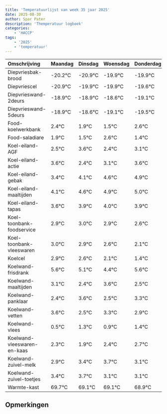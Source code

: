 ```yaml
---
title: 'Temperatuurlijst van week 35 jaar 2025'
date: 2025-08-30
author: Spar Pater
description: 'Themperatuur logboek'
categories:
    - 'HACCP'
tags:
    - '2025'
    - 'temperatuur'
---
```

|Omschrijving|Maandag|Dinsdag|Woensdag|Donderdag|Vrijdag|Zaterdag|Zondag|
|:---|:---|:---|:---|:---|:---|:---|:---|
|Diepvriesbak-brood|-20.2°C|-20.9°C|-19.9°C|-19.9°C|-19.6°C|-20.1°C| |
|Diepvriescel|-20.9°C|-19.9°C|-19.9°C|-19.6°C|-20.1°C|-20.5°C| |
|Diepvrieswand-2deurs|-18.9°C|-18.9°C|-18.6°C|-19.1°C|-19.5°C|-18.4°C| |
|Diepvrieswand-5deurs|-18.9°C|-18.6°C|-19.1°C|-19.5°C|-18.4°C|-19.6°C| |
|Food-koelwerkbank|2.4°C|1.9°C|1.5°C|2.6°C|1.4°C|2.1°C| |
|Food-saladiare|1.9°C|1.5°C|2.6°C|1.4°C|2.1°C|2.6°C| |
|Koel-eiland-AGF|2.5°C|3.6°C|2.4°C|3.1°C|3.6°C|3.9°C| |
|Koel-eiland-actie|3.6°C|2.4°C|3.1°C|3.6°C|3.9°C|4.0°C| |
|Koel-eiland-gebak|3.4°C|4.1°C|4.6°C|4.9°C|5.0°C|4.9°C| |
|Koel-eiland-maaltijden|4.1°C|4.6°C|4.9°C|5.0°C|4.9°C|4.6°C| |
|Koel-eiland-tapas|3.6°C|3.9°C|4.0°C|3.9°C|3.6°C|3.1°C| |
|Koel-toonbank-foodservice|2.9°C|3.0°C|2.9°C|2.6°C|2.1°C|1.4°C| |
|Koel-toonbank-vleeswaren|3.0°C|2.9°C|2.6°C|2.1°C|1.4°C|2.6°C| |
|Koelcel|2.9°C|2.6°C|2.1°C|1.4°C|2.6°C|1.5°C| |
|Koelwand-frisdrank|5.6°C|5.1°C|4.4°C|5.6°C|4.5°C|5.3°C| |
|Koelwand-maaltijden|3.1°C|2.4°C|3.6°C|2.5°C|3.3°C|2.9°C| |
|Koelwand-panklaar|2.4°C|3.6°C|2.5°C|3.3°C|2.9°C|3.4°C| |
|Koelwand-vetten|3.6°C|2.5°C|3.3°C|2.9°C|3.4°C|3.7°C| |
|Koelwand-vlees|0.5°C|1.3°C|0.9°C|1.4°C|1.7°C|1.1°C| |
|Koelwand-vleeswaren-en-kaas|2.3°C|1.9°C|2.4°C|2.7°C|2.1°C|2.1°C| |
|Koelwand-zuivel-melk|2.9°C|3.4°C|3.7°C|3.1°C|3.1°C|2.9°C| |
|Koelwand-zuivel-toetjes|3.4°C|3.7°C|3.1°C|3.1°C|2.9°C|2.1°C| |
|Warmte-kast|69.7°C|69.1°C|69.1°C|68.9°C|68.1°C|69.7°C| |

## Opmerkingen


